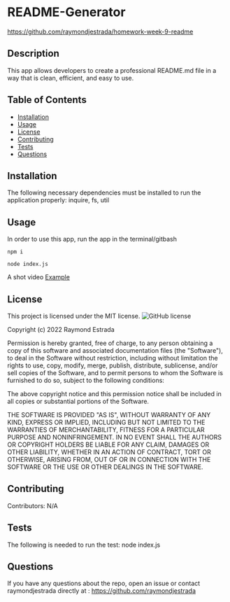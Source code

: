 # README-Generator 
https://github.com/raymondjestrada/homework-week-9-readme
## Description
This app allows developers to create a professional README.md file in a way that is clean, efficient, and easy to use. 
## Table of Contents 
* [Installation](#installation)
* [Usage](#usage)
* [License](#license)
* [Contributing](#contributing)
* [Tests](#tests)
* [Questions](#questions)
## Installation
The following necessary dependencies must be installed to run the application properly: inquire, fs, util
## Usage
In order to use this app, run the app in the terminal/gitbash

`npm i`

`node index.js`

A shot video [Example](https://watch.screencastify.com/v/ROtT07svJFNlv2ryakQb)

## License
This project is licensed under the MIT license. 
![GitHub license](https://img.shields.io/badge/license-MIT-blue.svg)

Copyright (c) 2022 Raymond Estrada

Permission is hereby granted, free of charge, to any person obtaining
a copy of this software and associated documentation files (the
"Software"), to deal in the Software without restriction, including
without limitation the rights to use, copy, modify, merge, publish,
distribute, sublicense, and/or sell copies of the Software, and to
permit persons to whom the Software is furnished to do so, subject to
the following conditions:

The above copyright notice and this permission notice shall be
included in all copies or substantial portions of the Software.

THE SOFTWARE IS PROVIDED "AS IS", WITHOUT WARRANTY OF ANY KIND,
EXPRESS OR IMPLIED, INCLUDING BUT NOT LIMITED TO THE WARRANTIES OF
MERCHANTABILITY, FITNESS FOR A PARTICULAR PURPOSE AND
NONINFRINGEMENT. IN NO EVENT SHALL THE AUTHORS OR COPYRIGHT HOLDERS BE
LIABLE FOR ANY CLAIM, DAMAGES OR OTHER LIABILITY, WHETHER IN AN ACTION
OF CONTRACT, TORT OR OTHERWISE, ARISING FROM, OUT OF OR IN CONNECTION
WITH THE SOFTWARE OR THE USE OR OTHER DEALINGS IN THE SOFTWARE.

## Contributing
​Contributors: N/A
## Tests
The following is needed to run the test: node index.js
## Questions
If you have any questions about the repo, open an issue or contact raymondjestrada directly at : https://github.com/raymondjestrada
